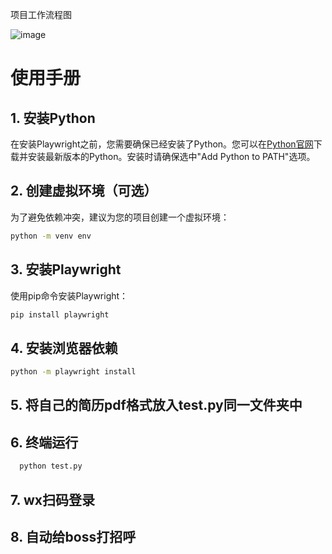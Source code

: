 
项目工作流程图

![image](https://github.com/user-attachments/assets/14154506-d01f-440a-be43-9f601e763d30)




# 使用手册


## 1. 安装Python

在安装Playwright之前，您需要确保已经安装了Python。您可以在[Python官网](https://www.python.org/downloads/)下载并安装最新版本的Python。安装时请确保选中"Add Python to PATH"选项。

## 2. 创建虚拟环境（可选）

为了避免依赖冲突，建议为您的项目创建一个虚拟环境：

```bash
python -m venv env
```

## 3. 安装Playwright

使用pip命令安装Playwright：

```bash
pip install playwright
```

## 4. 安装浏览器依赖

```bash
python -m playwright install
```

## 5. 将自己的简历pdf格式放入test.py同一文件夹中


## 6. 终端运行
```bash
  python test.py
```

## 7. wx扫码登录

## 8. 自动给boss打招呼

